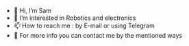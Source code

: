 - 👋 Hi, I’m Sam
- 👀 I’m interested in Robotics and electronics
- 📫 How to reach me : by E-mail or using Telegram
- 💬 For more info you can contact me by the mentioned ways
<!---
Sam1AT/Sam1AT is a ✨ special ✨ repository because its `README.md` (this file) appears on your GitHub profile.
You can click the Preview link to take a look at your changes.
--->
